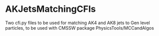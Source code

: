 # AKJetsMatchingCFIs
Two cfi.py files to be used for matching AK4 and AK8 jets to Gen level particles, to be used with CMSSW package PhysicsTools/MCCandAlgos
